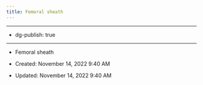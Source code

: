 ```yaml
---
title: Femoral sheath
---
```


- --

- dg-publish: true

- --

- Femoral sheath

- Created: November 14, 2022 9:40 AM

- Updated: November 14, 2022 9:40 AM
